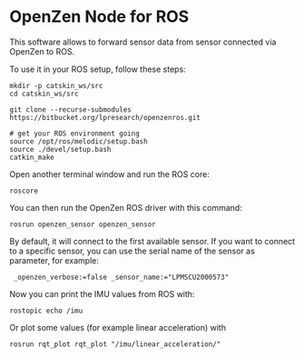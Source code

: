 # OpenZen Node for ROS

This software allows to forward sensor data from sensor connected via OpenZen to ROS.

To use it in your ROS setup, follow these steps:
```
mkdir -p catskin_ws/src
cd catskin_ws/src

git clone --recurse-submodules https://bitbucket.org/lpresearch/openzenros.git

# get your ROS environment going
source /opt/ros/melodic/setup.bash
source ./devel/setup.bash
catkin_make
```

Open another terminal window and run the ROS core:

```
roscore
```

You can then run the OpenZen ROS driver with this command:

```
rosrun openzen_sensor openzen_sensor
```

By default, it will connect to the first available sensor. If you want to connect to
a specific sensor, you can use the serial name of the sensor as parameter, for example:

```
 _openzen_verbose:=false _sensor_name:="LPMSCU2000573" 
```

Now you can print the IMU values from ROS with:

```
rostopic echo /imu
```

Or plot some values (for example linear acceleration) with 

```
rosrun rqt_plot rqt_plot "/imu/linear_acceleration/"
```
